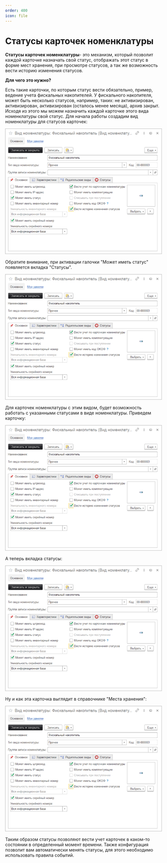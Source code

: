 ```yaml
---
order: 400
icon: file
---
```


# Статусы карточек номенклатуры

**Статусы карточек номенклатуры**- это механизм, который позволит каждой карточке назначать свой статус, отображать этот статус в форме мест хранения, при просмотре статусов, а так же возможность вести историю изменения статусов.  

**Для чего это нужно?**

Есть такие карточки, по которым статус вести обязательно, пример, ведение учета фискальных накопителей.
У фискального накопителя, может быть несколько статусов, например, таких: не активизирован, активизирован, активизирован (осталось менее месяца), архив закрыт.
Исходя из этого мы можем назначить каждой карточке этого вида номенклатуры свой статус.
Для начала работы создадим вид номенклатуры для статусов карточек:

![01_Статусы](static/01_Статусы.png)

Обратите внимание, при активации галочки "Может иметь статус" появляется вкладка "Статусы".

![01_Статусы](static/01_Статусы.png)

Для карточек номенклатуры с этим видом, будет возможность работать с указанными статусами в виде номенклатуры.
Приведем карточку:

![01_Статусы](static/01_Статусы.png)

А теперь вкладка статусы:

![01_Статусы](static/01_Статусы.png)

Ну и как эта карточка выглядит в справочнике "Места хранения":

![01_Статусы](static/01_Статусы.png)

Таким образом статусы позволяют вести учет карточек в каком-то состоянии в определенный момент времени.
Также конфигурация позволит вам автоматически менять статусы, для этого необходимо использовать правила событий.